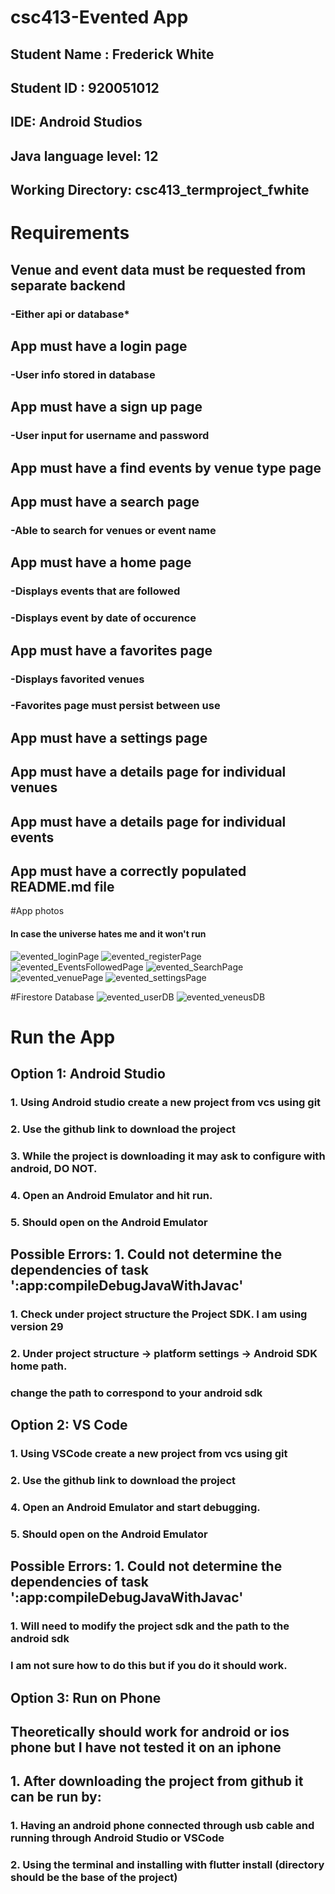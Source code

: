 # csc413-Evented App

## Student Name  : Frederick White
## Student ID    : 920051012


## IDE: Android Studios
## Java language level: 12

## Working Directory: csc413_termproject_fwhite

# Requirements
## Venue and event data must be requested from separate backend
### -Either api or database*
## App must have a login page
### -User info stored in database
## App must have a sign up page
### -User input for username and password
## App must have a find events by venue type page
## App must have a search page
### -Able to search for venues or event name
## App must have a home page
### -Displays events that are followed
### -Displays event by date of occurence
## App must have a favorites page
### -Displays favorited venues
### -Favorites page must persist between use
## App must have a settings page
## App must have a details page for individual venues
## App must have a details page for individual events
## App must have a correctly populated README.md file

#App photos
#### In case the universe hates me and it won't run
![evented_loginPage](https://user-images.githubusercontent.com/27833223/80270956-7fb1b300-8671-11ea-8403-5cc4d6840a64.PNG)
![evented_registerPage](https://user-images.githubusercontent.com/27833223/80271156-5e04fb80-8672-11ea-83ed-9fb800b204dd.PNG)
![evented_EventsFollowedPage](https://user-images.githubusercontent.com/27833223/80271158-62311900-8672-11ea-8962-fc2c837eafef.PNG)
![evented_SearchPage](https://user-images.githubusercontent.com/27833223/80271159-63fadc80-8672-11ea-87fe-c73f4cbec90f.PNG)
![evented_venuePage](https://user-images.githubusercontent.com/27833223/80271162-665d3680-8672-11ea-8a30-72ed3beff52a.PNG)
![evented_settingsPage](https://user-images.githubusercontent.com/27833223/80271164-6a895400-8672-11ea-88a3-93d6673f6267.PNG)

#Firestore Database
![evented_userDB](https://user-images.githubusercontent.com/27833223/80271202-f3a08b00-8672-11ea-8b10-ba210790ca33.PNG)
![evented_veneusDB](https://user-images.githubusercontent.com/27833223/80271204-f4392180-8672-11ea-8077-089fb56321d9.PNG)
# Run the App 

## Option 1: Android Studio

### 1. Using Android studio create a new project from vcs using git
### 2. Use the github link to download the project
### 3. While the project is downloading it may ask to configure with android, DO NOT. 
### 4. Open an Android Emulator and hit run. 
### 5. Should open on the Android Emulator

## Possible Errors: 1. Could not determine the dependencies of task ':app:compileDebugJavaWithJavac'
### 1. Check under project structure the Project SDK. I am using version 29
### 2. Under project structure -> platform settings -> Android SDK home path. 
### change the path to correspond to your android sdk 


## Option 2: VS Code

### 1. Using VSCode create a new project from vcs using git
### 2. Use the github link to download the project
### 4. Open an Android Emulator and start debugging. 
### 5. Should open on the Android Emulator

## Possible Errors: 1. Could not determine the dependencies of task ':app:compileDebugJavaWithJavac'
### 1. Will need to modify the project sdk and the path to the android sdk
### I am not sure how to do this but if you do it should work. 

## Option 3: Run on Phone
## Theoretically should work for android or ios phone but I have not tested it on an iphone
## 1. After downloading the project from github it can be run by: 
### 1. Having an android phone connected through usb cable and running through Android Studio or VSCode
### 2. Using the terminal and installing with flutter install (directory should be the base of the project)

